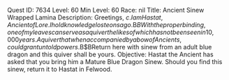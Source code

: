 Quest ID: 7634
Level: 60
Min Level: 60
Race: nil
Title: Ancient Sinew Wrapped Lamina
Description: Greetings, $c. I am Hastat, Ancient of Lore. I hold knowledge lost eons ago.$B$BWith the proper binding, one of my leaves can serve as a quiver the likes of which has not been seen in 10,000 years. A quiver that when accompanied by a bow of Ancients, could grant untold powers.$B$BReturn here with sinew from an adult blue dragon and this quiver shall be yours.
Objective: Hastat the Ancient has asked that you bring him a Mature Blue Dragon Sinew. Should you find this sinew, return it to Hastat in Felwood.
